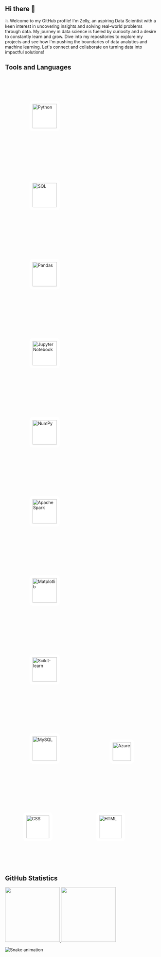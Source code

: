## Hi there 👋

:boom: Welcome to my GitHub profile! I'm Zelly, an aspiring Data Scientist with a keen interest in uncovering insights and solving real-world problems through data. My journey in data science is fueled by curiosity and a desire to constantly learn and grow. Dive into my repositories to explore my projects and see how I'm pushing the boundaries of data analytics and machine learning. Let's connect and collaborate on turning data into impactful solutions!

## Tools and Languages

<img src="https://cdn.jsdelivr.net/gh/devicons/devicon/icons/python/python-original.svg" alt="Python" width="80" style="margin: 80px; padding: 10px; background-color: #ffffff; border-radius: 10px;"/> <img src="https://cdn.jsdelivr.net/gh/devicons/devicon/icons/mysql/mysql-original-wordmark.svg" alt="SQL" width="80" style="margin: 80px; padding: 10px; background-color: #ffffff; border-radius: 10px;"/> <img src="https://cdn.jsdelivr.net/gh/devicons/devicon/icons/pandas/pandas-original-wordmark.svg" alt="Pandas" width="80" style="margin: 80px; padding: 10px; background-color: #ffffff; border-radius: 10px;"/> <img src="https://cdn.jsdelivr.net/gh/devicons/devicon/icons/jupyter/jupyter-original-wordmark.svg" alt="Jupyter Notebook" width="80" style="margin: 80px; padding: 10px; background-color: #ffffff; border-radius: 10px;"/> <img src="https://cdn.jsdelivr.net/gh/devicons/devicon/icons/numpy/numpy-original.svg" alt="NumPy" width="80" style="margin: 80px; padding: 10px; background-color: #ffffff; border-radius: 10px;"> <img src="https://cdn.jsdelivr.net/gh/devicons/devicon/icons/apache/apache-original-wordmark.svg" alt="Apache Spark" width="80" style="margin: 80px; padding: 10px; background-color: #ffffff; border-radius: 10px;"> <img src="https://cdn.jsdelivr.net/gh/devicons/devicon/icons/matplotlib/matplotlib-original.svg" alt="Matplotlib" width="80" style="margin: 80px; padding: 10px; background-color: #ffffff; border-radius: 10px;"> 
<img src="https://cdn.jsdelivr.net/gh/devicons/devicon@latest/icons/scikitlearn/scikitlearn-original.svg" alt="Scikit-learn" width="80" style="margin: 80px; padding: 10px; background-color: #ffffff; border-radius: 10px;">
</a>  <img src="https://cdn.jsdelivr.net/gh/devicons/devicon/icons/mysql/mysql-original-wordmark.svg" alt="MySQL" width="80" style="margin: 80px; padding: 10px; background-color: #ffffff; border-radius: 10px;"> <img src="https://cdn.jsdelivr.net/gh/devicons/devicon/icons/azure/azure-original.svg" alt="Azure" width="60" style="margin: 80px; padding: 10px; background-color: #ffffff; border-radius: 10px;"> <img src="https://cdn.jsdelivr.net/gh/devicons/devicon/icons/css3/css3-original-wordmark.svg" alt="CSS" width="75" style="margin: 60px; padding: 10px; background-color: #ffffff; border-radius: 10px;">  <img src="https://cdn.jsdelivr.net/gh/devicons/devicon/icons/html5/html5-original-wordmark.svg" alt="HTML" width="75" style="margin: 80px; padding: 10px; background-color: #ffffff; border-radius: 10px;"> 

## GitHub Statistics
<div>
  <a href="https://github.com/ZellyIrigon"> 
    <img loading="lazy" height="180em" src="https://github-readme-stats.vercel.app/api/top-langs/?username=ZellyIrigon&layout=compact&langs_count=7&theme=dracula"/>
  </a>
 <img loading="lazy" height="180em" src="https://github-readme-stats.vercel.app/api?username=ZellyIrigon&show_icons=true&theme=dracula&include_all_commits=true&count_private=true"/>
</div>

![Snake animation](https://github.com/ZellyIrigone/ZellyIrigon/blob/main/github-contribution-grid-snake.svg)


